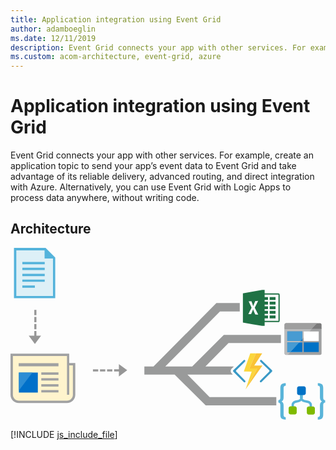 ```yaml
---
title: Application integration using Event Grid
author: adamboeglin
ms.date: 12/11/2019
description: Event Grid connects your app with other services. For example, create an application topic to send your app’s event data to Event Grid and take advantage of its reliable delivery, advanced routing, and direct integration with Azure. Alternatively, you can use Event Grid with Logic Apps to process data anywhere, without writing code.
ms.custom: acom-architecture, event-grid, azure
---
```

# Application integration using Event Grid

Event Grid connects your app with other services. For example, create an application topic to send your app’s event data to Event Grid and take advantage of its reliable delivery, advanced routing, and direct integration with Azure. Alternatively, you can use Event Grid with Logic Apps to process data anywhere, without writing code.


## Architecture

<svg class="architecture-diagram" aria-labelledby="application-integration-using-event-grid" height="441px" viewbox="0 0 268 147" width="804px" xmlns="http://www.w3.org/2000/svg" xmlns:xlink="http://www.w3.org/1999/xlink"><title id="application-integration-using-event-grid">Application integration using Event Grid</title><desc>Event Grid connects your app with other services. For example, create an application topic to send your app’s event data to Event Grid and take advantage of its reliable delivery, advanced routing, and direct integration with Azure. Alternatively, you can use Event Grid with Logic Apps to process data anywhere, without writing code.</desc><path d="M48.2129,130.9172 L7.4119,130.9172 C3.9509,130.9172 1.1459,128.1112 1.1459,124.6502 L1.1459,91.2502 L49.0629,91.2502 L49.0629,98.7502 L54.4799,98.8332 L54.4799,124.6502 C54.4799,128.1112 51.6739,130.9172 48.2129,130.9172" fill="#FFF4CD"></path><polygon fill="#DDF0F7" points="36.6621 41.8616 3.8121 41.8616 3.8121 1.1256 29.3121 1.1256 36.6621 8.8756"></polygon><path d="M248.6094,127.6701 L248.6094,123.6871 L246.6174,123.6871 L246.6174,127.6701 C246.6174,128.3871 245.9804,129.0241 244.9444,129.3431 L242.2354,129.9001 C240.4034,130.4581 239.1294,131.8921 239.1294,133.4851 L239.1294,138.0261 L241.1204,138.0261 L241.1204,133.4851 C241.1204,132.7691 241.7574,132.1311 242.7944,131.8131 L245.5024,131.1751 C247.2114,130.8441 248.4854,129.4061 248.6094,127.6701" fill="#59B4D9"></path><path d="M243.5107,140.0979 L243.5107,136.4329 C243.5077,135.5539 242.7957,134.8429 241.9167,134.8399 L238.2527,134.8399 C237.3737,134.8429 236.6617,135.5539 236.6587,136.4329 L236.6587,140.0979 C236.6617,140.9769 237.3737,141.6889 238.2527,141.6919 L241.9167,141.6919 C242.7957,141.6889 243.5077,140.9769 243.5107,140.0979" fill="#7FBA00"></path><path d="M246.3789,127.6701 L246.3789,123.6871 L248.3699,123.6871 L248.3699,127.6701 C248.3699,128.3871 249.0079,129.0241 250.0429,129.3431 L253.3899,130.0601 C255.2219,130.6171 256.4959,132.0521 256.4959,133.6451 L256.4959,138.1861 L254.5049,138.1861 L254.5049,133.6451 C254.5049,132.9281 253.8669,132.2901 252.8309,131.9721 L249.4849,131.2551 C247.6529,130.6971 246.3789,129.2631 246.3789,127.6701" fill="#59B4D9"></path><path d="M252.1143,140.2571 L252.1143,136.5931 C252.1173,135.7141 252.8293,135.0021 253.7083,134.9991 L257.3723,134.9991 C258.2513,135.0021 258.9633,135.7141 258.9663,136.5931 L258.9663,140.2571 C258.9633,141.1361 258.2513,141.8481 257.3723,141.8511 L253.7083,141.8511 C252.8293,141.8481 252.1173,141.1361 252.1143,140.2571" fill="#7FBA00"></path><polygon fill="#59B4D9" points="246.379 127.511 248.609 127.511 248.609 123.687 246.379 123.687"></polygon><path d="M249.6445,117.7912 L245.4225,117.7912 C244.5435,117.7942 243.8325,118.5062 243.8295,119.3852 L243.8295,123.6062 C243.8325,124.4852 244.5435,125.1972 245.4225,125.2002 L249.6445,125.2002 C250.5235,125.1972 251.2355,124.4852 251.2385,123.6062 L251.2385,119.3852 C251.2355,118.5062 250.5235,117.7942 249.6445,117.7912 Z M246.0595,122.9702 L249.0075,122.9702 L249.0075,120.0222 L246.0595,120.0222 L246.0595,122.9702 Z" fill="#0072C6"></path><path d="M234.1895,146.0725 C232.9315,146.1715 231.6745,145.8645 230.6045,145.1965 C229.8875,144.5585 229.5685,143.5235 229.5685,142.0095 L229.5685,133.7245 C229.5685,132.3705 229.0105,131.6535 227.8955,131.6535 L227.8955,129.5825 C229.0105,129.5825 229.5685,128.8645 229.5685,127.4305 L229.5685,119.3045 C229.5685,117.7915 229.8875,116.6765 230.6045,116.0385 C231.3215,115.4015 232.5165,115.1625 234.1895,115.1625 L234.1895,117.2335 C232.9945,117.2335 232.3575,117.8715 232.3575,119.2245 L232.3575,127.1915 C232.3575,129.0245 231.7995,130.1395 230.6045,130.6175 C231.7195,131.0955 232.3575,132.2115 232.3575,134.0435 L232.3575,141.9295 C232.3245,142.4895 232.4625,143.0465 232.7555,143.5235 C233.1185,143.8695 233.6105,144.0435 234.1095,144.0015 L234.1895,146.0725 Z" fill="#59B4D9"></path><path d="M261.4355,115.1623 C262.6935,115.0633 263.9505,115.3713 265.0205,116.0383 C265.7375,116.6763 266.0565,117.7113 266.0565,119.2243 L266.0565,127.5113 C266.0565,128.8643 266.6145,129.5823 267.7295,129.5823 L267.7295,131.6533 C266.6145,131.6533 266.0565,132.3703 266.0565,133.8043 L266.0565,141.8503 C266.0565,143.3643 265.7375,144.4793 265.0205,145.1173 C264.3035,145.7543 263.1085,146.0723 261.4355,146.0723 L261.4355,144.0013 C262.6305,144.0013 263.2675,143.3643 263.2675,142.0103 L263.2675,134.0433 C263.2675,132.2113 263.8255,131.0963 265.0205,130.6173 C263.9055,130.1403 263.2675,129.0243 263.2675,127.1913 L263.2675,119.3053 C263.3005,118.7453 263.1625,118.1893 262.8695,117.7113 C262.5065,117.3663 262.0145,117.1923 261.5155,117.2333 L261.4355,115.1623 Z" fill="#59B4D9"></path><path d="M248.334,79.2912 L246.577,79.2912 L245.529,80.4242 L248.334,80.4242 L248.334,88.6072 L237.96,88.6072 L235.806,90.9372 L234.421,90.9372 C233.729,90.9372 233.162,90.3702 233.162,89.6782 L233.162,89.8042 C233.162,90.4342 233.665,91.0002 234.295,91.0002 L263.442,91.0002 C264.072,91.0002 264.639,90.4962 264.639,89.8042 L264.639,68.2412 L256.786,68.2682 L248.334,77.3922 L248.334,79.2912 Z" fill="#A0A1A2"></path><path d="M264.6387,68.9035 L264.6387,65.3145 C264.6387,64.6855 264.1347,64.1185 263.4427,64.1185 L260.6097,64.1185 L256.1847,68.9035 L264.6387,68.9035 Z" fill="#7A7A7A"></path><path d="M234.4209,64.1184 L234.2949,64.1184 C233.6649,64.1184 233.1619,64.6854 233.1619,65.3144 L233.1619,65.3784 C233.1619,64.6854 233.7289,64.1184 234.4209,64.1184" fill="#7A7A7A"></path><polygon fill="#0072C6" points="248.334 77.3918 246.577 79.2908 248.334 79.2908"></polygon><polygon fill="#0072C6" points="248.334 80.4241 245.529 80.4241 237.96 88.6081 248.334 88.6081"></polygon><polygon fill="#FFFFFF" points="233.1621 68.9035 233.1621 68.9655 256.1261 68.9655 256.1841 68.9035"></polygon><path d="M233.1621,69.9739 L233.1621,72.0509 L233.1621,89.6779 C233.1621,90.3699 233.7281,90.9379 234.4211,90.9379 L235.8061,90.9379 L237.9601,88.6079 L235.4911,88.6079 L235.4911,80.4239 L245.5291,80.4239 L246.5771,79.2909 L235.4911,79.2909 L235.4911,71.1069 L248.3341,71.1069 L248.3341,77.3919 L256.1261,68.9659 L233.1621,68.9659 L233.1621,69.9739 Z" fill="#A0A1A2"></path><path d="M233.1621,69.9739 L233.1621,72.0509 L233.1621,89.6779 C233.1621,90.3699 233.7281,90.9379 234.4211,90.9379 L235.8061,90.9379 L237.9601,88.6079 L235.4911,88.6079 L235.4911,80.4239 L245.5291,80.4239 L246.5771,79.2909 L235.4911,79.2909 L235.4911,71.1069 L248.3341,71.1069 L248.3341,77.3919 L256.9431,68.0829 L233.1621,67.9789 L233.1621,69.9739 Z" fill="#BBBCBD"></path><path d="M260.6094,64.1184 L234.4214,64.1184 C233.7284,64.1184 233.1624,64.6854 233.1624,65.3784 L233.1624,68.9034 L256.1844,68.9034 L260.6094,64.1184 Z" fill="#7A7A7A"></path><path d="M260.6094,64.1184 L234.4214,64.1184 C233.7284,64.1184 233.1624,64.6854 233.1624,65.3784 L233.1624,68.9034 L256.1844,68.9034 L260.6094,64.1184 Z" fill="#9F9F9F"></path><polygon fill="#0072C6" points="248.334 71.1067 235.491 71.1067 235.491 79.2917 246.577 79.2917 248.334 77.3917"></polygon><polygon fill="#479BD2" points="248.334 71.1067 235.491 71.1067 235.491 79.2917 246.577 79.2917 248.334 77.3917"></polygon><polygon fill="#0072C6" points="235.4912 80.4241 235.4912 88.6081 237.9602 88.6081 245.5292 80.4241"></polygon><polygon fill="#479BD2" points="235.4912 80.4241 235.4912 88.6081 237.9602 88.6081 245.5292 80.4241"></polygon><polygon fill="#FFFFFF" points="249.467 79.292 262.246 79.292 262.246 71.107 249.467 71.107"></polygon><polygon fill="#0072C6" points="249.467 88.608 262.246 88.608 262.246 80.424 249.467 80.424"></polygon><path d="M213.6846,95.5334 C213.3666,95.2214 212.8556,95.2214 212.5376,95.5334 C212.3636,95.6834 212.2636,95.9024 212.2636,96.1334 C212.2636,96.3624 212.3636,96.5814 212.5376,96.7324 L220.0946,104.1354 C220.4076,104.4734 220.4076,104.9964 220.0946,105.3344 L212.3796,112.9954 C212.0676,113.3344 212.0676,113.8554 212.3796,114.1944 C212.7076,114.4814 213.1986,114.4814 213.5266,114.1944 L222.4946,105.3334 C222.7806,104.9854 222.7806,104.4824 222.4946,104.1354 L213.6846,95.5334 Z" fill="#3999C6"></path><path d="M230.0625,80.9172 L230.0625,74.0832 L181.4795,74.0832 L154.6065,100.8752 L131.6755,100.8752 L178.2295,54.1252 L195.0625,54.1252 L195.0625,46.9452 L175.1875,46.9452 L121.6835,100.8752 L113.8855,100.8752 L113.8855,107.7502 L139.6545,107.7502 L166.0625,134.0002 L226.1455,134.0002 L226.1455,127.0002 L169.3955,127.0002 L150.5265,107.7502 L189.1555,107.7502 L188.1495,106.7562 L188.0775,106.6842 L188.0115,106.6052 C187.1195,105.5212 187.1195,103.9472 188.0115,102.8632 L188.0815,102.7792 L188.1585,102.7032 L190.0315,100.8752 L165.8455,100.8752 L185.4795,80.9172 L230.0625,80.9172 Z" fill="#999A9A"></path><path d="M199.666,112.9953 L192.109,105.3343 C191.798,104.9953 191.798,104.4743 192.109,104.1353 L199.512,96.7323 C199.686,96.5813 199.786,96.3623 199.786,96.1333 C199.786,95.9023 199.686,95.6833 199.512,95.5333 C199.354,95.3773 199.145,95.2993 198.938,95.2993 C198.731,95.2993 198.524,95.3773 198.365,95.5333 L189.556,104.1353 C189.269,104.4823 189.269,104.9853 189.556,105.3333 L190.437,106.2053 L198.52,114.1943 C198.684,114.3383 198.889,114.4093 199.093,114.4093 C199.298,114.4093 199.502,114.3383 199.666,114.1943 C199.979,113.8553 199.979,113.3343 199.666,112.9953" fill="#3999C6"></path><polygon fill="#FCD116" points="199.9814 120.4944 199.9794 120.4994 199.9804 120.4974 199.9814 120.4974"></polygon><polygon fill="#FF8C00" points="199.9805 120.4973 199.9795 120.5003 199.9815 120.4973"></polygon><path d="M199.9814,120.4973 L199.9804,120.4973 L199.9814,120.4973 Z" fill="#FF8C00"></path><polygon fill="#FCD116" points="207.3809 100.1213 207.3799 100.1223 214.3629 100.1223 214.3639 100.1213"></polygon><polygon fill="#FBD63C" points="199.9814 120.4973 209.8814 102.6233 203.2104 102.5723 208.8394 89.7503 203.9924 89.7503 198.5194 105.1773 205.1914 105.2283 199.9814 120.4943"></polygon><polygon fill="#FF8C00" points="207.3809 100.1213 214.1559 89.7503 214.1549 89.7503 207.3799 100.1213"></polygon><polygon fill="#FF8C00" points="214.3633 100.1223 199.9813 120.4973 214.3643 100.1223"></polygon><polygon fill="#FAC336" points="209.8818 102.6233 199.9818 120.4973 214.3628 100.1223 207.3798 100.1223 207.3808 100.1213 207.3798 100.1213 214.1548 89.7503 208.8398 89.7503 203.2108 102.5723"></polygon><path d="M227.9766,62.1311 L216.2306,62.1311 L216.2306,59.9951 L219.0786,59.9951 L219.0786,57.5041 L216.2306,57.5041 L216.2306,56.0801 L219.0786,56.0801 L219.0786,53.5881 L216.2306,53.5881 L216.2306,52.1651 L219.0786,52.1651 L219.0786,49.6731 L216.2306,49.6731 L216.2306,48.2491 L219.0786,48.2491 L219.0786,45.7581 L216.2306,45.7581 L216.2306,44.3341 L219.0786,44.3341 L219.0786,41.8431 L216.2306,41.8431 L216.2306,39.7071 L227.9766,39.7071 L227.9766,62.1311 Z M208.2116,56.6671 C207.6066,55.1831 206.8696,53.7481 206.4356,52.1961 C205.9516,53.6421 205.2606,55.0051 204.7056,56.4221 C203.9256,56.4111 203.1466,56.3791 202.3676,56.3471 C203.2816,54.5571 204.1646,52.7521 205.1076,50.9731 C204.3066,49.1391 203.4276,47.3421 202.6016,45.5201 C203.3846,45.4731 204.1676,45.4271 204.9516,45.3841 C205.4816,46.7761 206.0616,48.1501 206.4996,49.5771 C206.9696,48.0651 207.6706,46.6411 208.2726,45.1781 C209.0766,45.1201 209.8846,45.0701 210.6926,45.0311 C209.7426,46.9791 208.7886,48.9261 207.8206,50.8651 C208.7986,52.8591 209.7986,54.8381 210.7816,56.8311 C209.9236,56.7811 209.0696,56.7281 208.2116,56.6671 Z M229.0476,59.3011 C229.0446,53.1261 229.0376,46.9501 229.0556,40.7721 C229.0306,40.1661 229.0736,39.4971 228.7066,38.9701 C228.1836,38.6101 227.5216,38.6531 226.9196,38.6281 C223.3566,38.6471 219.7936,38.6391 216.2306,38.6391 L216.2306,35.7911 L214.1166,35.7911 C208.6566,36.7561 203.1936,37.6931 197.7296,38.6431 L197.7296,63.5551 C203.1616,64.5051 208.5956,65.4161 214.0206,66.4021 L216.2306,66.4021 L216.2306,63.1991 C219.9216,63.1921 223.6136,63.2091 227.3006,63.1991 C227.8946,63.1741 228.7856,63.1561 228.9276,62.4161 C229.1446,61.3951 229.0306,60.3371 229.0476,59.3011 Z" fill="#207245"></path><polygon fill="#207245" points="220.502 44.334 225.485 44.334 225.485 41.843 220.502 41.843"></polygon><polygon fill="#207245" points="220.502 48.249 225.485 48.249 225.485 45.758 220.502 45.758"></polygon><polygon fill="#207245" points="220.502 52.165 225.485 52.165 225.485 49.673 220.502 49.673"></polygon><polygon fill="#207245" points="220.502 56.08 225.485 56.08 225.485 53.588 220.502 53.588"></polygon><polygon fill="#207245" points="220.502 59.995 225.485 59.995 225.485 57.504 220.502 57.504"></polygon><polygon fill="#A0A1A2" points="6.938 100.75 40.813 100.75 40.813 98.125 6.938 98.125"></polygon><polygon fill="#A0A1A2" points="26.188 107.938 40.813 107.938 40.813 105.922 26.188 105.922"></polygon><polygon fill="#A0A1A2" points="26.188 112.875 40.813 112.875 40.813 110.859 26.188 110.859"></polygon><polygon fill="#A0A1A2" points="26.188 118 40.813 118 40.813 115.984 26.188 115.984"></polygon><polygon fill="#A0A1A2" points="26.188 123 40.813 123 40.813 120.984 26.188 120.984"></polygon><polygon fill="#0070C9" points="7.125 123.063 23.25 123.063 23.25 106.063 7.125 106.063"></polygon><polygon fill="#2C8DD4" points="7.125 106.0627 7.125 121.3117 18.644 106.0627"></polygon><path d="M53.0791,124.9084 C53.0791,127.7054 50.8111,129.9724 48.0151,129.9724 L7.1101,129.9724 C4.3131,129.9724 2.0461,127.7054 2.0461,124.9084 L2.0461,91.9744 L48.0621,91.9744 L48.0621,124.9374 L49.9371,124.9374 L49.9371,99.9374 L53.0791,99.9374 L53.0791,124.9084 Z M49.9371,97.9934 L49.9371,90.0624 L0.0001,90.0624 L0.0001,124.9534 C0.0001,128.8804 3.1831,132.0624 7.1091,132.0624 L48.0161,132.0624 C51.9411,132.0624 55.1251,128.8804 55.1251,124.9534 L55.1251,99.9374 L55.1251,97.9934 L49.9371,97.9934 Z" fill="#A0A1A2"></path><path d="M36.1455,41.0002 L4.9375,41.0002 L4.9375,2.0802 L28.9995,2.0802 L28.9995,9.0002 L36.1455,9.0002 L36.1455,41.0002 Z M29.8125,0.0002 L2.9465,0.0002 L2.9465,42.7502 L38.0625,42.7502 L38.0625,8.1882 L29.8125,0.0002 Z" fill="#54B3DB"></path><polygon fill="#54B3DB" points="10.063 13.938 29.125 13.938 29.125 12.001 10.063 12.001"></polygon><polygon fill="#54B3DB" points="10.063 18.875 29.125 18.875 29.125 16.938 10.063 16.938"></polygon><polygon fill="#54B3DB" points="10.063 24 29.125 24 29.125 22.063 10.063 22.063"></polygon><polygon fill="#54B3DB" points="10.063 28.875 29.125 28.875 29.125 26.938 10.063 26.938"></polygon><polygon fill="#54B3DB" points="10.062 33.938 20.75 33.938 20.75 32.001 10.062 32.001"></polygon><polygon fill="#969696" points="22.0459 74.7229 22.0459 70.7499 20.2449 70.7499 20.2449 74.7229 15.5219 74.7229 20.7579 81.7889 25.9929 74.7229"></polygon><polygon fill="#969696" points="20.245 57.25 22.046 57.25 22.046 52.75 20.245 52.75"></polygon><polygon fill="#969696" points="20.245 63.25 22.046 63.25 22.046 58.75 20.245 58.75"></polygon><polygon fill="#969696" points="20.245 69.25 22.046 69.25 22.046 64.75 20.245 64.75"></polygon><polygon fill="#969696" points="99.291 104.1311 92.224 98.8961 92.224 103.3501 88.145 103.3501 88.145 105.1511 92.224 105.1511 92.224 109.3661"></polygon><polygon fill="#969696" points="70.146 105.151 74.646 105.151 74.646 103.35 70.146 103.35"></polygon><polygon fill="#969696" points="76.146 105.151 80.646 105.151 80.646 103.35 76.146 103.35"></polygon><polygon fill="#969696" points="82.146 105.151 86.646 105.151 86.646 103.35 82.146 103.35"></polygon></svg>

[!INCLUDE [js_include_file](../../_js/index.md)]
